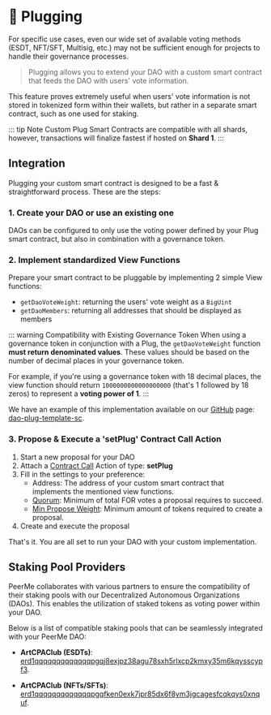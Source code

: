 # 🔌 Plugging

For specific use cases, even our wide set of available voting methods (ESDT, NFT/SFT, Multisig, etc.) may not be sufficient enough for projects to handle their governance processes.

> Plugging allows you to extend your DAO with a custom smart contract that feeds the DAO with users' vote information.

This feature proves extremely useful when users' vote information is not stored in tokenized form within their wallets, but rather in a separate smart contract, such as one used for staking.

::: tip Note
Custom Plug Smart Contracts are compatible with all shards, however, transactions will finalize fastest if hosted on **Shard 1**.
:::

## Integration

Plugging your custom smart contract is designed to be a fast & straightforward process. These are the steps:

### 1. Create your DAO or use an existing one

DAOs can be configured to only use the voting power defined by your Plug smart contract, but also in combination with a governance token.

### 2. Implement standardized View Functions

Prepare your smart contract to be pluggable by implementing 2 simple View functions:

- `getDaoVoteWeight`: returning the users' vote weight as a `BigUint`
- `getDaoMembers`: returning all addresses that should be displayed as members

::: warning Compatibility with Existing Governance Token
When using a governance token in conjunction with a Plug, the `getDaoVoteWeight` function **must return denominated values**. These values should be based on the number of decimal places in your governance token.

For example, if you're using a governance token with 18 decimal places, the view function should return `1000000000000000000` (that's 1 followed by 18 zeros) to represent a **voting power of 1**.
:::

We have an example of this implementation available on our [GitHub](https://github.com/PeerMeHQ) page: [dao-plug-template-sc](https://github.com/PeerMeHQ/dao-plug-template-sc/blob/main/src/lib.rs).

### 3. Propose & Execute a 'setPlug' Contract Call Action

1. Start a new proposal for your DAO
2. Attach a [Contract Call](./actions.md#call-contract) Action of type: **setPlug**
3. Fill in the settings to your preference:
   - Address: The address of your custom smart contract that implements the mentioned view functions.
   - [Quorum](./settings.md#minimum-attendance): Minimum of total FOR votes a proposal requires to succeed.
   - [Min Propose Weight](./settings.md#minimum-to-propose): Minimum amount of tokens required to create a proposal.
4. Create and execute the proposal

That's it. You are all set to run your DAO with your custom implementation.

## Staking Pool Providers

PeerMe collaborates with various partners to ensure the compatibility of their staking pools with our Decentralized Autonomous Organizations (DAOs). This enables the utilization of staked tokens as voting power within your DAO.

Below is a list of compatible staking pools that can be seamlessly integrated with your PeerMe DAO:

- **ArtCPAClub (ESDTs)**: [erd1qqqqqqqqqqqqqpgqj8exjpz38agu78sxh5rlxcp2kmxy35m6kqysscypf3](https://explorer.multiversx.com/accounts/erd1qqqqqqqqqqqqqpgqj8exjpz38agu78sxh5rlxcp2kmxy35m6kqysscypf3).

- **ArtCPAClub (NFTs/SFTs)**: [erd1qqqqqqqqqqqqqpgqfken0exk7jpr85dx6f8ym3jgcagesfcqkqys0xnquf](https://explorer.multiversx.com/accounts/erd1qqqqqqqqqqqqqpgqfken0exk7jpr85dx6f8ym3jgcagesfcqkqys0xnquf).
